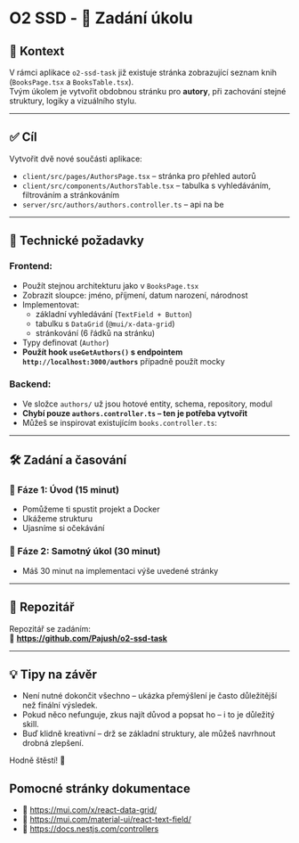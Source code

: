 # O2 SSD - 🧩 Zadání úkolu

## 🧠 Kontext

V rámci aplikace `o2-ssd-task` již existuje stránka zobrazující seznam knih (`BooksPage.tsx` a `BooksTable.tsx`).  
Tvým úkolem je vytvořit obdobnou stránku pro **autory**, při zachování stejné struktury, logiky a vizuálního stylu.

---

## ✅ Cíl

Vytvořit dvě nové součásti aplikace:

- `client/src/pages/AuthorsPage.tsx` – stránka pro přehled autorů
- `client/src/components/AuthorsTable.tsx` – tabulka s vyhledáváním, filtrováním a stránkováním
- `server/src/authors/authors.controller.ts` – api na be

---

## 🔧 Technické požadavky

### Frontend:
- Použít stejnou architekturu jako v `BooksPage.tsx`
- Zobrazit sloupce: jméno, příjmení, datum narození, národnost
- Implementovat:
  - základní vyhledávání (`TextField + Button`)
  - tabulku s `DataGrid` (`@mui/x-data-grid`)
  - stránkování (6 řádků na stránku)
- Typy definovat (`Author`)
- **Použít hook `useGetAuthors()` s endpointem `http://localhost:3000/authors`** případně použít mocky

### Backend:
- Ve složce `authors/` už jsou hotové entity, schema, repository, modul
- **Chybí pouze `authors.controller.ts` – ten je potřeba vytvořit**
- Můžeš se inspirovat existujícím `books.controller.ts`:

---

## 🛠 Zadání a časování

### 🔹 Fáze 1: Úvod (15 minut)

- Pomůžeme ti spustit projekt a Docker
- Ukážeme strukturu
- Ujasníme si očekávání

### 🔹 Fáze 2: Samotný úkol (30 minut)

- Máš 30 minut na implementaci výše uvedené stránky

---

## 🔗 Repozitář

Repozitář se zadáním:  
🔗 **https://github.com/Pajush/o2-ssd-task**

---

## 💡 Tipy na závěr

- Není nutné dokončit všechno – ukázka přemýšlení je často důležitější než finální výsledek.
- Pokud něco nefunguje, zkus najít důvod a popsat ho – i to je důležitý skill.
- Buď klidně kreativní – drž se základní struktury, ale můžeš navrhnout drobná zlepšení.

Hodně štěstí! 🚀


## Pomocné stránky dokumentace
- 🔗  https://mui.com/x/react-data-grid/
- 🔗  https://mui.com/material-ui/react-text-field/
- 🔗  https://docs.nestjs.com/controllers